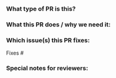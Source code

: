 <!-- Thanks for sending a pull request! -->

### What type of PR is this?
<!-- 
Add one of the following kinds:
/kind bug
/kind cleanup
/kind documentation
/kind feature
/kind design
...
-->


### What this PR does / why we need it:

### Which issue(s) this PR fixes:
<!--
Usage: `Fixes #<issue number>`, or `Fixes (paste link of issue)`.
-->
Fixes #

### Special notes for reviewers:
```

```
